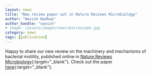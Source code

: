 ```yaml
---
layout: news
title: "New review paper out in Nature Reviews Microbiology"
author: "Navish Wadhwa"
author_handle: "navish"
# image: /assets/images/news/microscope.jpg
category: news
tags: [publication]
---
```

Happy to share our new review on the machinery and mechanisms of bacterial motility, published online in [Nature Reviews Microbiology](https://www.nature.com/nrmicro/){:target="_blank"}. Check out the paper [here](https://www.nature.com/articles/s41579-021-00626-4){:target="_blank"}.